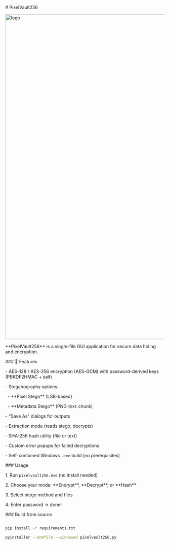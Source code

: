 \# PixelVault256

<img width="1024" height="1024" alt="logo" src="https://github.com/user-attachments/assets/9e6eb9b9-2062-487d-ab66-3ad72f19a73e" />


\*\*PixelVault256\*\* is a single-file GUI application for secure data hiding and encryption.



\### 🔐 Features

\- AES-128 / AES-256 encryption (AES-GCM) with password-derived keys (PBKDF2HMAC + salt)

\- Steganography options:

&nbsp; - \*\*Pixel Stego\*\* (LSB-based)

&nbsp; - \*\*Metadata Stego\*\* (PNG `tEXt` chunk)

\- "Save As" dialogs for outputs

\- Extraction mode (reads stego, decrypts)

\- SHA-256 hash utility (file or text)

\- Custom error popups for failed decryptions

\- Self-contained Windows `.exe` build (no prerequisites)



\### Usage

1\. Run `pixelvault256.exe` (no install needed)

2\. Choose your mode: \*\*Encrypt\*\*, \*\*Decrypt\*\*, or \*\*Hash\*\*

3\. Select stego method and files

4\. Enter password → done!



\### Build from source

```bash

pip install -r requirements.txt

pyinstaller --onefile --windowed pixelvault256.py



